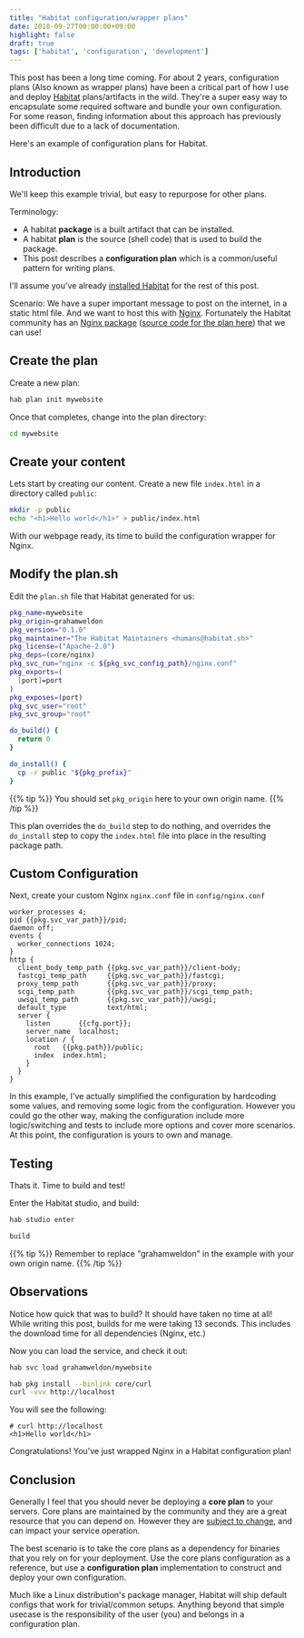 ```yaml
---
title: "Habitat configuration/wrapper plans"
date: 2018-09-27T00:00:00+09:00
highlight: false
draft: true
tags: ['habitat', 'configuration', 'development']
---
```


This post has been a long time coming. For about 2 years, configuration plans (Also known as wrapper plans) have been a critical part of how I use and deploy [Habitat][habitat] plans/artifacts in the wild. They're a super easy way to encapsulate some required software and bundle your own configuration. For some reason, finding information about this approach has previously been difficult due to a lack of documentation.

Here's an example of configuration plans for Habitat.

## Introduction

We'll keep this example trivial, but easy to repurpose for other plans.

Terminology:

* A habitat **package** is a built artifact that can be installed.
* A habitat **plan** is the source (shell code) that is used to build the package.
* This post describes a **configuration plan** which is a common/useful pattern for writing plans.

I'll assume you've already [installed Habitat][install-habitat] for the rest of this post.

Scenario: We have a super important message to post on the internet, in a static html file. And we want to host this with [Nginx][nginx]. Fortunately the Habitat community has an [Nginx package][nginx-package] ([source code for the plan here][nginx-plan]) that we can use!

## Create the plan

Create a new plan:

```sh
hab plan init mywebsite
```

Once that completes, change into the plan directory:

```sh
cd mywebsite
```

## Create your content

Lets start by creating our content. Create a new file `index.html` in a directory called `public`:

```sh
mkdir -p public
echo "<h1>Hello world</h1>" > public/index.html
```

With our webpage ready, its time to build the configuration wrapper for Nginx.

## Modify the plan.sh

Edit the `plan.sh` file that Habitat generated for us:

```sh
pkg_name=mywebsite
pkg_origin=grahamweldon
pkg_version="0.1.0"
pkg_maintainer="The Habitat Maintainers <humans@habitat.sh>"
pkg_license=("Apache-2.0")
pkg_deps=(core/nginx)
pkg_svc_run="nginx -c ${pkg_svc_config_path}/nginx.conf"
pkg_exports=(
  [port]=port
)
pkg_exposes=(port)
pkg_svc_user="root"
pkg_svc_group="root"

do_build() {
  return 0
}

do_install() {
  cp -r public "${pkg_prefix}"
}
```

{{% tip %}}
You should set `pkg_origin` here to your own origin name.
{{% /tip %}}

This plan overrides the `do_build` step to do nothing, and overrides the `do_install` step to copy the `index.html` file into place in the resulting package path.

## Custom Configuration

Next, create your custom Nginx `nginx.conf` file in `config/nginx.conf`

```text
worker_processes 4;
pid {{pkg.svc_var_path}}/pid;
daemon off;
events {
  worker_connections 1024;
}
http {
  client_body_temp_path {{pkg.svc_var_path}}/client-body;
  fastcgi_temp_path     {{pkg.svc_var_path}}/fastcgi;
  proxy_temp_path       {{pkg.svc_var_path}}/proxy;
  scgi_temp_path        {{pkg.svc_var_path}}/scgi_temp_path;
  uwsgi_temp_path       {{pkg.svc_var_path}}/uwsgi;
  default_type          text/html;
  server {
    listen       {{cfg.port}};
    server_name  localhost;
    location / {
      root   {{pkg.path}}/public;
      index  index.html;
    }
  }
}
```

In this example, I've actually simplified the configuration by hardcoding some values, and removing some logic from the configuration. However you could go the other way, making the configuration include more logic/switching and tests to include more options and cover more scenarios. At this point, the configuration is yours to own and manage.

## Testing

Thats it. Time to build and test!

Enter the Habitat studio, and build:

```sh
hab studio enter

build
```

{{% tip %}}
Remember to replace "grahamweldon" in the example with your own origin name.
{{% /tip %}}

## Observations

Notice how quick that was to build? It should have taken no time at all! While writing this post, builds for me were taking 13 seconds. This includes the download time for all dependencies (Nginx, etc.)

Now you can load the service, and check it out:

```sh
hab svc load grahamweldon/mywebsite

hab pkg install --binlink core/curl
curl -vvv http://localhost
```

You will see the following:

```text
# curl http://localhost
<h1>Hello world</h1>
```

Congratulations! You've just wrapped Nginx in a Habitat configuration plan!

## Conclusion

Generally I feel that you should never be deploying a **core plan** to your servers. Core plans are maintained by the community and they are a great resource that you can depend on. However they are [subject to change][mongodb-pr], and can impact your service operation.

The best scenario is to take the core plans as a dependency for binaries that you rely on for your deployment. Use the core plans configuration as a reference, but use a **configuration plan** implementation to construct and deploy your own configuration.

Much like a Linux distribution's package manager, Habitat will ship default configs that work for trivial/common setups. Anything beyond that simple usecase is the responsibility of the user (you) and belongs in a configuration plan.

[habitat]: https://www.habitat.sh/
[nginx]: https://www.nginx.com/
[nginx-package]: https://bldr.habitat.sh/#/pkgs/core/nginx
[nginx-plan]: https://github.com/habitat-sh/core-plans/blob/master/nginx/plan.sh
[mongodb-pr]: https://github.com/habitat-sh/core-plans/pull/1771
[install-habitat]: https://www.habitat.sh/docs/install-habitat/
